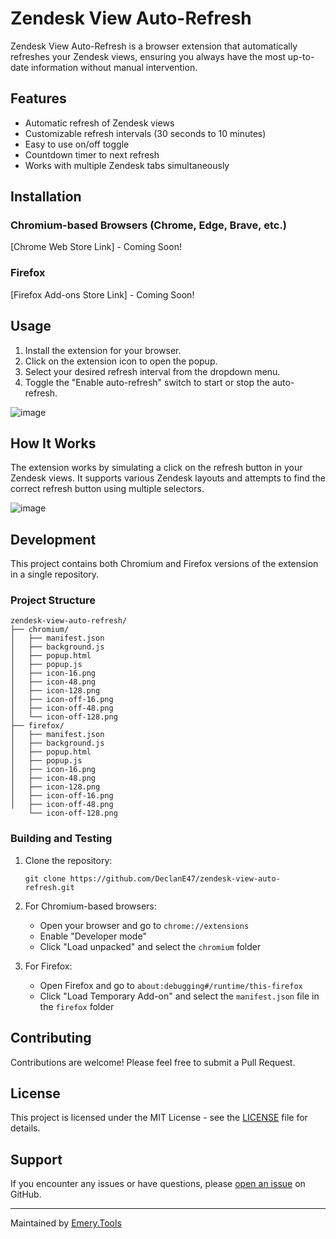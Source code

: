 # Zendesk View Auto-Refresh

Zendesk View Auto-Refresh is a browser extension that automatically refreshes your Zendesk views, ensuring you always have the most up-to-date information without manual intervention.

## Features

- Automatic refresh of Zendesk views
- Customizable refresh intervals (30 seconds to 10 minutes)
- Easy to use on/off toggle
- Countdown timer to next refresh
- Works with multiple Zendesk tabs simultaneously

## Installation

### Chromium-based Browsers (Chrome, Edge, Brave, etc.)

[Chrome Web Store Link] - Coming Soon!

### Firefox

[Firefox Add-ons Store Link] - Coming Soon!

## Usage

1. Install the extension for your browser.
2. Click on the extension icon to open the popup.
3. Select your desired refresh interval from the dropdown menu.
4. Toggle the "Enable auto-refresh" switch to start or stop the auto-refresh.

![image](https://github.com/user-attachments/assets/99e59a55-90c4-49ee-b952-f675d5a24540)

## How It Works

The extension works by simulating a click on the refresh button in your Zendesk views. It supports various Zendesk layouts and attempts to find the correct refresh button using multiple selectors.

![image](https://i.imgur.com/ImEAQyo.gif)

## Development

This project contains both Chromium and Firefox versions of the extension in a single repository.

### Project Structure

```
zendesk-view-auto-refresh/
├── chromium/
│   ├── manifest.json
│   ├── background.js
│   ├── popup.html
│   ├── popup.js
│   ├── icon-16.png
│   ├── icon-48.png
│   ├── icon-128.png
│   ├── icon-off-16.png
│   ├── icon-off-48.png
│   └── icon-off-128.png
├── firefox/
│   ├── manifest.json
│   ├── background.js
│   ├── popup.html
│   ├── popup.js
│   ├── icon-16.png
│   ├── icon-48.png
│   ├── icon-128.png
│   ├── icon-off-16.png
│   ├── icon-off-48.png
    └── icon-off-128.png
```

### Building and Testing

1. Clone the repository:
   ```
   git clone https://github.com/DeclanE47/zendesk-view-auto-refresh.git
   ```

2. For Chromium-based browsers:
   - Open your browser and go to `chrome://extensions`
   - Enable "Developer mode"
   - Click "Load unpacked" and select the `chromium` folder

3. For Firefox:
   - Open Firefox and go to `about:debugging#/runtime/this-firefox`
   - Click "Load Temporary Add-on" and select the `manifest.json` file in the `firefox` folder

## Contributing

Contributions are welcome! Please feel free to submit a Pull Request.

## License

This project is licensed under the MIT License - see the [LICENSE](LICENSE) file for details.

## Support

If you encounter any issues or have questions, please [open an issue](https://github.com/DeclanE47/zendesk-view-auto-refresh/issues) on GitHub.

---

Maintained by [Emery.Tools](https://emery.tools)
